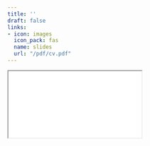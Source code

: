 ```yaml
---
title: ''
draft: false
links:
- icon: images
  icon_pack: fas
  name: slides
  url: "/pdf/cv.pdf"
---
```



<iframe src="/pdf/cv.pdf"></iframe>
